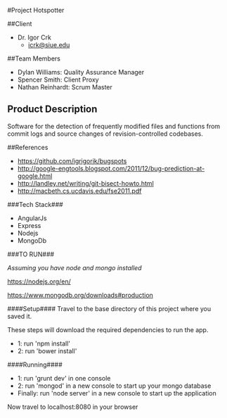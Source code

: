 #Project Hotspotter

##Client

 - Dr. Igor Crk
	- icrk@siue.edu
	
	
##Team Members

 - Dylan Williams: Quality Assurance Manager
 - Spencer Smith: Client Proxy
 - Nathan Reinhardt: Scrum Master
 

## Product Description

Software for the detection of frequently modified files and functions from commit logs and source changes of revision-controlled codebases.


##References

 - https://github.com/igrigorik/bugspots
 - http://google-engtools.blogspot.com/2011/12/bug-prediction-at-google.html
 - http://landley.net/writing/git-bisect-howto.html
 - http://macbeth.cs.ucdavis.edu/fse2011.pdf
 
 
###Tech Stack###
 
- AngularJs
- Express
- Nodejs
- MongoDb

###TO RUN###

*Assuming you have node and mongo installed*

https://nodejs.org/en/

https://www.mongodb.org/downloads#production


####Setup####
Travel to the base directory of this project where you saved it.

These steps will download the required dependencies to run the app.

- 1: run 'npm install' 
- 2: run 'bower install'

####Running####
- 1: run 'grunt dev' in one console
- 2: run 'mongod'  in a new console to start up your mongo database
- Finally: run 'node server' in a new console to start up the application

Now travel to localhost:8080 in your browser